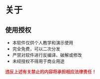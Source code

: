 <script setup>
import { VPTeamMembers } from 'vitepress/theme'

const members = [
  {
    avatar: 'http://q2.qlogo.cn/headimg_dl?dst_uin=10320625&spec=100',
    name: '代东升',
    title: '软件开发',
    links: [
      { icon: 'qq', link: 'https://tool.gljlw.com/qq/?qq=10320625' }
    ]
  },
  {
    avatar: 'http://q2.qlogo.cn/headimg_dl?dst_uin=1136630099&spec=100',
    name: '豆棚散人',
    title: '视频宣传',
    links: [
      { icon: 'qq', link: 'https://tool.gljlw.com/qq/?qq=1136630099' },
      { icon: 'bilibili', link: 'https://space.bilibili.com/475818713' }
    ]
  },
  {
    avatar: 'http://q2.qlogo.cn/headimg_dl?dst_uin=1836059252&spec=100',
    name: 'Jursin',
    title: '网站开发',
    links: [
      { icon: 'github', link: 'https://github.com/Jursin' },
      { icon: 'bilibili', link: 'https://space.bilibili.com/1575907920' }
    ]
  },
]
</script>

# 关于

<VPTeamMembers size="small" :members="members" />

## 使用授权
- 本软件仅供个人教学和演示使用
- 完全免费，可以二次分发
- 严禁对软件进行反编译、破解或修改
- 未经授权不得用于商业用途

<span style="color: #dc2626; font-weight: bold">违反上述有关禁止的内容将承担相应法律责任！</span>